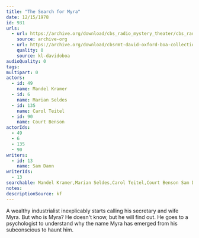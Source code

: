 ```yaml
---
title: "The Search for Myra"
date: 12/15/1978
id: 931
urls: 
  - url: https://archive.org/download/cbs_radio_mystery_theater/cbs_radio_mystery_theater-0901-0950.zip/cbs_radio_mystery_theater-0901-0950%2Fcbsrmt_0931_the_search_for_myra.mp3
    source: archive-org
  - url: https://archive.org/download/cbsrmt-david-oxford-boa-collection/CBSRMT-781215-0931-The-Search-for-Myra-(128-44)_no-id-{BoA}.mp3
    quality: 0
    source: kl-davidoboa
audioQuality: 0
tags: 
multipart: 0
actors:  
  - id: 49
    name: Mandel Kramer  
  - id: 6
    name: Marian Seldes  
  - id: 135
    name: Carol Teitel  
  - id: 90
    name: Court Benson
actorIds:  
  - 49  
  - 6  
  - 135  
  - 90
writers:  
  - id: 13
    name: Sam Dann
writerIds:  
  - 13
searchable: Mandel Kramer,Marian Seldes,Carol Teitel,Court Benson Sam Dann
notes: 
descriptionSource: kf
---
```

A wealthy industrialist inexplicably starts calling his secretary and wife Myra. But who is Myra? He doesn't know, but he will find out. He goes to a psychologist to understand why the name Myra has emerged from his subconscious to haunt him.